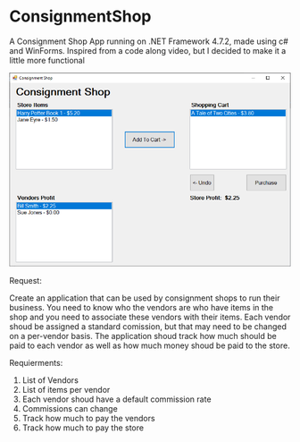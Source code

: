 # ConsignmentShop
A Consignment Shop App running on .NET Framework 4.7.2, made using c# and WinForms. Inspired from a code along video, but I decided to make it a little more functional

![alt text](https://raw.githubusercontent.com/StanciuMihai/ConsignmentShop/master/preview.png)

Request:

Create an application that can be used by consignment shops to run their business. You need to know who the vendors are who have items in the shop and you need to associate these vendors with their items. Each vendor shoud be assigned a standard comission, but that may need to be changed on a per-vendor basis. The application shoud track how much should be paid to each vendor as well as how much money shoud be paid to the store.

Requierments:
1. List of Vendors
2. List of items per vendor
3. Each vendor shoud have a default commission rate
4. Commissions can change
5. Track how much to pay the vendors
6. Track how much to pay the store
